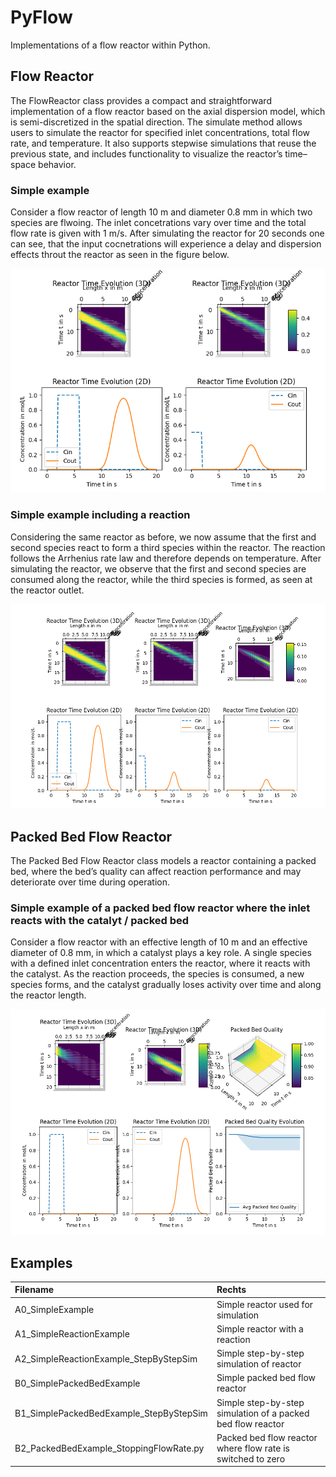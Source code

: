 # PyFlow
Implementations of a flow reactor within Python.


## Flow Reactor

The FlowReactor class provides a compact and straightforward implementation of a flow reactor based on the axial dispersion model, which is semi-discretized in the spatial direction. The simulate method allows users to simulate the reactor for specified inlet concentrations, total flow rate, and temperature. It also supports stepwise simulations that reuse the previous state, and includes functionality to visualize the reactor’s time–space behavior.

### Simple example

Consider a flow reactor of length 10 m and diameter 0.8 mm in which two species are flwoing. The inlet concetrations vary over time and the total flow rate is given with 1 m/s. After simulating the reactor for 20 seconds one can see, that the input cocnetrations will experience a delay and dispersion effects throut the reactor as seen in the figure below.

![PyFlow - Simple reactor example](images/PyFlow_SimpleReactorExample.png)

### Simple example including a reaction

Considering the same reactor as before, we now assume that the first and second species react to form a third species within the reactor. The reaction follows the Arrhenius rate law and therefore depends on temperature. After simulating the reactor, we observe that the first and second species are consumed along the reactor, while the third species is formed, as seen at the reactor outlet.

![PyFlow - Simple reactor example with reaction](images/PyFlow_SimpleReactorExampleWithReaction.png)

## Packed Bed Flow Reactor

The Packed Bed Flow Reactor class models a reactor containing a packed bed, where the bed’s quality can affect reaction performance and may deteriorate over time during operation.

### Simple example of a packed bed flow reactor where the inlet reacts with the catalyt / packed bed

Consider a flow reactor with an effective length of 10 m and an effective diameter of 0.8 mm, in which a catalyst plays a key role. A single species with a defined inlet concentration enters the reactor, where it reacts with the catalyst. As the reaction proceeds, the species is consumed, a new species forms, and the catalyst gradually loses activity over time and along the reactor length.

![PyFlow - Simple reactor example with reaction](images/PyFlow_SimplePackedBedReactorExampleWithReaction.png)


## Examples


| Filename | Rechts |
|:------|:-------|
| A0_SimpleExample | Simple reactor used for simulation |
| A1_SimpleReactionExample | Simple reactor with a reaction |
| A2_SimpleReactionExample_StepByStepSim | Simple step-by-step simulation of reactor |
| B0_SimplePackedBedExample | Simple packed bed flow reactor |
| B1_SimplePackedBedExample_StepByStepSim | Simple step-by-step simulation of a packed bed flow reactor |
| B2_PackedBedExample_StoppingFlowRate.py | Packed bed flow reactor where flow rate is switched to zero |